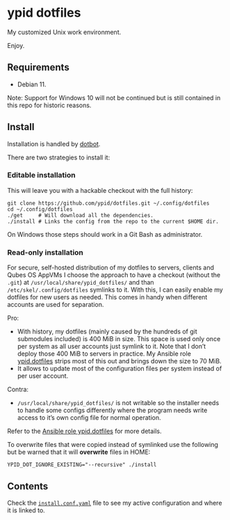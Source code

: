 <!--
SPDX-FileCopyrightText: 2012-2021 Robin Schneider <ypid@riseup.net>

SPDX-License-Identifier: CC-BY-SA-4.0
-->

# ypid dotfiles

My customized Unix work environment.

Enjoy.

## Requirements

* Debian 11.

Note: Support for Windows 10 will not be continued but is still contained in this
repo for historic reasons.

## Install

Installation is handled by [dotbot](https://github.com/anishathalye/dotbot).

There are two strategies to install it:

### Editable installation

This will leave you with a hackable checkout with the full history:

```Shell
git clone https://github.com/ypid/dotfiles.git ~/.config/dotfiles
cd ~/.config/dotfiles
./get     # Will download all the dependencies.
./install # Links the config from the repo to the current $HOME dir.
```

On Windows those steps should work in a Git Bash as administrator.

### Read-only installation

For secure, self-hosted distribution of my dotfiles to servers, clients and
Qubes OS AppVMs I choose the approach to have a checkout (without the `.git`)
at `/usr/local/share/ypid_dotfiles/` and than `/etc/skel/.config/dotfiles`
symlinks to it. With this, I can easily enable my dotfiles for new users as
needed. This comes in handy when different accounts are used for separation.

Pro:

* With history, my dotfiles (mainly caused by the hundreds of git submodules
  included) is 400 MiB in size. This space is used only once per system as all
  user accounts just symlink to it. Note that I don’t deploy those 400 MiB to
  servers in practice. My Ansible role
  [ypid.dotfiles](https://github.com/ypid/ansible-dotfiles) strips most of this
  out and brings down the size to 70 MiB.
* It allows to update most of the configuration files per system instead of per
  user account.

Contra:

* `/usr/local/share/ypid_dotfiles/` is not writable so the installer needs to
  handle some configs differently where the program needs write access to it’s
  own config file for normal operation.

Refer to the [Ansible role
ypid.dotfiles](https://github.com/ypid/ansible-dotfiles) for more details.

To overwrite files that were copied instead of symlinked use the following but
be warned that it will **overwrite** files in HOME:

```Shell
YPID_DOT_IGNORE_EXISTING="--recursive" ./install
```

## Contents

Check the [`install.conf.yaml`](/install.conf.yaml) file to see my active configuration and where it is linked to.
